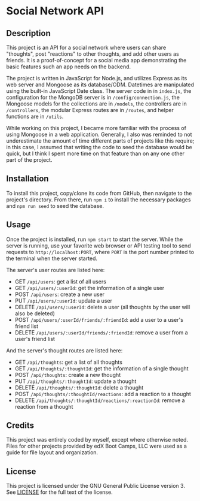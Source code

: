 # Social Network API

## Description

This project is an API for a social network where users can share "thoughts", post "reactions" to other thoughts, and add other users as friends. It is a proof-of-concept for a social media app demonstrating the basic features such an app needs on the backend.

The project is written in JavaScript for Node.js, and utilizes Express as its web server and Mongoose as its database/ODM. Datetimes are manipulated using the built-in JavaScript Date class. The server code in in `index.js`, the configuration for the MongoDB server is in `/config/connection.js`, the Mongoose models for the collections are in `/models`, the controllers are in `/controllers`, the modular Express routes are in `/routes`, and helper functions are in `/utils`.

While working on this project, I became more familiar with the process of using Mongoose in a web application. Generally, I also was reminded to not underestimate the amount of time different parts of projects like this require; in this case, I assumed that writing the code to seed the database would be quick, but I think I spent more time on that feature than on any one other part of the project.

## Installation

To install this project, copy/clone its code from GitHub, then navigate to the project's directory. From there, run `npm i` to install the necessary packages and `npm run seed` to seed the database.

## Usage

Once the project is installed, run `npm start` to start the server. While the server is running, use your favorite web browser or API testing tool to send requests to `http://localhost:PORT`, where `PORT` is the port number printed to the terminal when the server started.

The server's user routes are listed here:
- GET `/api/users`: get a list of all users
- GET `/api/users/:userId`: get the information of a single user
- POST `/api/users`: create a new user
- PUT `/api/users/:userId`: update a user
- DELETE `/api/users/:userId`: delete a user (all thoughts by the user will also be deleted)
- POST `/api/users/:userId/friends/:friendId`: add a user to a user's friend list
- DELETE `/api/users/:userId/friends/:friendId`: remove a user from a user's friend list

And the server's thought routes are listed here:
- GET `/api/thoughts`: get a list of all thoughts
- GET `/api/thoughts/:thoughtId`: get the information of a single thought
- POST `/api/thoughts`: create a new thought
- PUT `/api/thoughts/:thoughtId`: update a thought
- DELETE `/api/thoughts/:thoughtId`: delete a thought
- POST `/api/thoughts/:thoughtId/reactions`: add a reaction to a thought
- DELETE `/api/thoughts/:thoughtId/reactions/:reactionId`: remove a reaction from a thought



## Credits

This project was entirely coded by myself, except where otherwise noted. Files for other projects provided by edX Boot Camps, LLC were used as a guide for file layout and organization.

## License

This project is licensed under the GNU General Public License version 3. See [LICENSE](./LICENSE) for the full text of the license.
